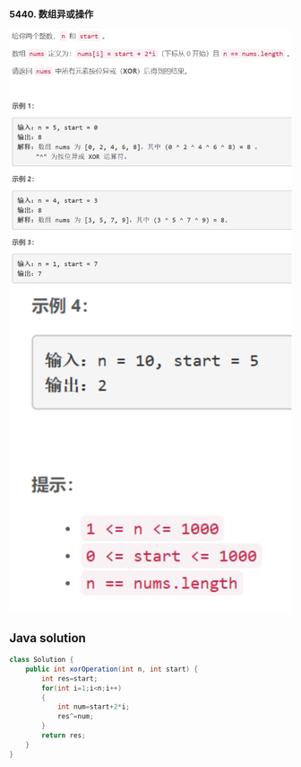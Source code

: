 ### 5440. 数组异或操作

<img src="1.png" alt=" " title="." style="zoom: 200%;" />     

<img src="2.png" alt=" " title="." style="zoom: 200%;" />

## Java solution

```java
class Solution {
    public int xorOperation(int n, int start) {
        int res=start;
        for(int i=1;i<n;i++)
        {
            int num=start+2*i;
            res^=num;
        }
        return res;
    }
}
```







